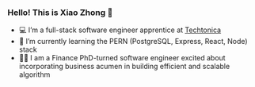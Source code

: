 ### Hello! This is Xiao Zhong 👋



- 💻 I’m a full-stack software engineer apprentice at [Techtonica](https://techtonica.org/)
- 🌱 I’m currently learning the PERN (PostgreSQL, Express, React, Node) stack
- 👩‍🎓 I am a Finance PhD-turned software engineer excited about incorporating business acumen in building efficient and scalable algorithm

